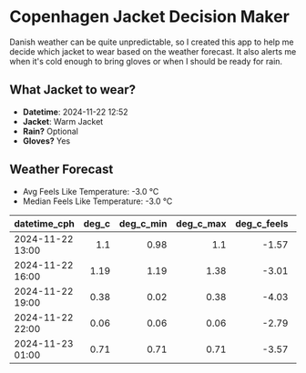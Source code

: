 
# Copenhagen Jacket Decision Maker

Danish weather can be quite unpredictable, so I created this app to help me decide which jacket to wear based on the weather forecast. 
It also alerts me when it's cold enough to bring gloves or when I should be ready for rain.

## What Jacket to wear?

- **Datetime**: 2024-11-22 12:52
- **Jacket**: Warm Jacket
- **Rain?** Optional
- **Gloves?** Yes

## Weather Forecast
- Avg Feels Like Temperature: -3.0 °C
- Median Feels Like Temperature: -3.0 °C

| datetime_cph     |   deg_c |   deg_c_min |   deg_c_max |   deg_c_feels | weather   | wind   | rain   |
|:-----------------|--------:|------------:|------------:|--------------:|:----------|:-------|:-------|
| 2024-11-22 13:00 |    1.1  |        0.98 |        1.1  |         -1.57 | Snow      | Low    | None   |
| 2024-11-22 16:00 |    1.19 |        1.19 |        1.38 |         -3.01 | Rain      | Low    | Low    |
| 2024-11-22 19:00 |    0.38 |        0.02 |        0.38 |         -4.03 | Snow      | Low    | None   |
| 2024-11-22 22:00 |    0.06 |        0.06 |        0.06 |         -2.79 | Clouds    | Low    | None   |
| 2024-11-23 01:00 |    0.71 |        0.71 |        0.71 |         -3.57 | Clouds    | Low    | None   |
        